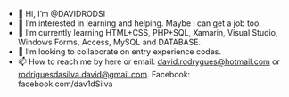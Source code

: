 - 👋 Hi, I’m @DAVIDRODSI
- 👀 I’m interested in learning and helping. Maybe i can get a job too. 
- 🌱 I’m currently learning HTML+CSS, PHP+SQL, Xamarin, Visual Studio, Windows Forms, Access, MySQL and DATABASE.
- 💞️ I’m looking to collaborate on entry experience codes.
- 📫 How to reach me by here or email: david.rodrygues@hotmail.com or rodriguesdasilva.david@gmail.com. Facebook: facebook.com/dav1dSilva

<!---
DAVIDRODSI/DAVIDRODSI is a ✨ special ✨ repository because its `README.md` (this file) appears on your GitHub profile.
You can click the Preview link to take a look at your changes.
--->
